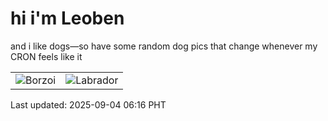 # hi i'm Leoben

and i like dogs—so have some random dog pics that change whenever my CRON feels like it

|  |  |
|--------|----------|
| ![Borzoi](https://random-dog-vercel.vercel.app/api/random-borzoi?v=1756937785) | ![Labrador](https://random-dog-vercel.vercel.app/api/random-labrador?v=1756937785) |

Last updated: 2025-09-04 06:16 PHT
